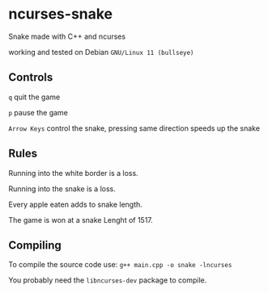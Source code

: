 # ncurses-snake
Snake made with C++ and ncurses

working and tested on Debian `GNU/Linux 11 (bullseye)`

## Controls

`q`  quit the game

`p`  pause the game

`Arrow Keys` control the snake, pressing same direction speeds up the snake

## Rules

Running into the white border is a loss.

Running into the snake is a loss.

Every apple eaten adds to snake length.

The game is won at a snake Lenght of 1517.

## Compiling

To compile the source code use:
`g++ main.cpp -o snake -lncurses`

You probably need the `libncurses-dev` package to compile.
